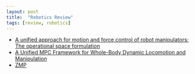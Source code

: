 ```yaml
---
layout: post
title:  "Robotics Review"
tags: [review, robotics]
---
```


- [A unified approach for motion and force control of robot manipulators: The operational space formulation](https://ieeexplore.ieee.org/abstract/document/1087068)
- [A Unified MPC Framework for Whole-Body Dynamic Locomotion and Manipulation](https://arxiv.org/abs/2103.00946)
- [ZMP](https://scaron.info/robot-locomotion/zero-tilting-moment-point.html)